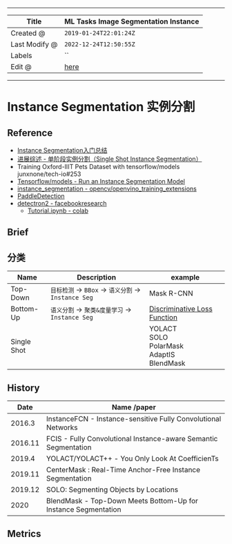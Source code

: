 -----

| Title         | ML Tasks Image Segmentation Instance                  |
| ------------- | ----------------------------------------------------- |
| Created @     | `2019-01-24T22:01:24Z`                                |
| Last Modify @ | `2022-12-24T12:50:55Z`                                |
| Labels        | \`\`                                                  |
| Edit @        | [here](https://github.com/junxnone/aiwiki/issues/167) |

-----

# Instance Segmentation 实例分割

## Reference

  - [Instance
    Segmentation入门总结](https://www.cnblogs.com/Xiaoyan-Li/p/10156463.html)
  - [进展综述 - 单阶段实例分割（Single Shot Instance
    Segmentation）](https://zhuanlan.zhihu.com/p/102231853)
  - Training Oxford-IIIT Pets Dataset with tensorflow/models
    junxnone/tech-io\#253
  - [Tensorflow/models - Run an Instance Segmentation
    Model](https://github.com/tensorflow/models/blob/master/research/object_detection/g3doc/instance_segmentation.md)
  - [instance\_segmentation -
    opencv/openvino\_training\_extensions](https://github.com/opencv/openvino_training_extensions/tree/develop/pytorch_toolkit/instance_segmentation)
  - [PaddleDetection](https://github.com/PaddlePaddle/PaddleDetection)
  - [detectron2 -
    facebookresearch](https://github.com/facebookresearch/detectron2)
      - [Tutorial.ipynb -
        colab](https://colab.research.google.com/drive/16jcaJoc6bCFAQ96jDe2HwtXj7BMD_-m5#scrollTo=hBXeH8UXFcqU)

## Brief

## 分类

| Name        | Description                                     | example                                                          |
| ----------- | ----------------------------------------------- | ---------------------------------------------------------------- |
| Top-Down    | `目标检测` -\> `BBox` -\> `语义分割` -\> `Instance Seg` | Mask R-CNN                                                       |
| Bottom-Up   | `语义分割` -\> `聚类&度量学习` -\> `Instance Seg`         | [Discriminative Loss Function](https://arxiv.org/abs/1708.02551) |
| Single Shot |                                                 | YOLACT<br>SOLO<br>PolarMask<br>AdaptIS<br>BlendMask<br>          |

## History

| Date    | Name /paper                                                     |
| ------- | --------------------------------------------------------------- |
| 2016.3  | InstanceFCN - Instance-sensitive Fully Convolutional Networks   |
| 2016.11 | FCIS - Fully Convolutional Instance-aware Semantic Segmentation |
| 2019.4  | YOLACT/YOLACT++ - You Only Look At CoefficienTs                 |
| 2019.11 | CenterMask : Real-Time Anchor-Free Instance Segmentation        |
| 2019.12 | SOLO: Segmenting Objects by Locations                           |
| 2020    | BlendMask - Top-Down Meets Bottom-Up for Instance Segmentation  |

## Metrics
